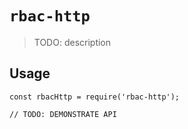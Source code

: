 # `rbac-http`

> TODO: description

## Usage

```
const rbacHttp = require('rbac-http');

// TODO: DEMONSTRATE API
```
